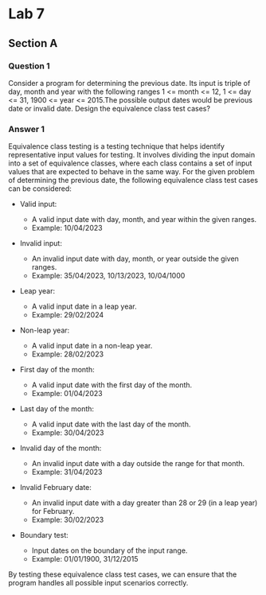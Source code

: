 # Lab 7
## Section A

### Question 1
Consider a program for determining the previous date. Its input is triple of day, month and year with the following ranges 1 <= month <= 12, 1 <= day <= 31, 1900 <= year <= 2015.The possible output dates would be previous date or invalid date. Design the equivalence class test cases?

### Answer 1
Equivalence class testing is a testing technique that helps identify representative input values for testing. It involves dividing the input domain into a set of equivalence classes, where each class contains a set of input values that are expected to behave in the same way. For the given problem of determining the previous date, the following equivalence class test cases can be considered:

* Valid input:
  * A valid input date with day, month, and year within the given ranges.
  * Example: 10/04/2023

* Invalid input:
  * An invalid input date with day, month, or year outside the given ranges.
  * Example: 35/04/2023, 10/13/2023, 10/04/1000

* Leap year:
  * A valid input date in a leap year.
  * Example: 29/02/2024

* Non-leap year:
  * A valid input date in a non-leap year.
  * Example: 28/02/2023

* First day of the month:
  * A valid input date with the first day of the month.
  * Example: 01/04/2023

* Last day of the month:
  * A valid input date with the last day of the month.
  * Example: 30/04/2023

* Invalid day of the month:
  * An invalid input date with a day outside the range for that month.
  * Example: 31/04/2023

* Invalid February date:
  * An invalid input date with a day greater than 28 or 29 (in a leap year) for February.
  * Example: 30/02/2023

* Boundary test:
  * Input dates on the boundary of the input range.
  * Example: 01/01/1900, 31/12/2015

By testing these equivalence class test cases, we can ensure that the program handles all possible input scenarios correctly.


